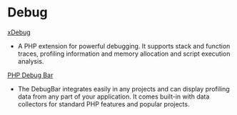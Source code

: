 # Debug #

[xDebug](http://xdebug.org)

 * A PHP extension for powerful debugging. It supports stack and function traces, profiling information and memory allocation and script execution analysis.

[PHP Debug Bar](http://phpdebugbar.com/)

 * The DebugBar integrates easily in any projects and can display profiling data from any part of your application. It comes built-in with data collectors for standard PHP features and popular projects. 

